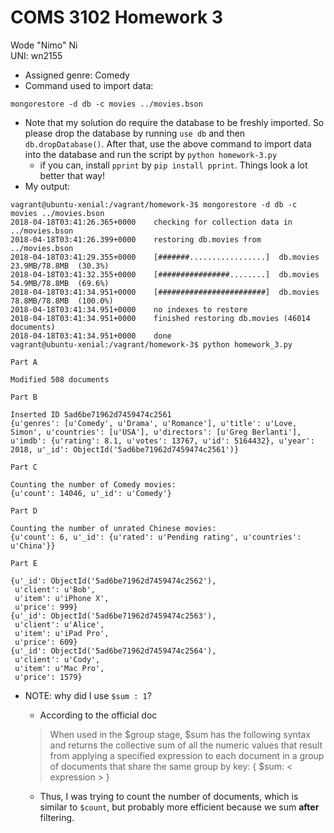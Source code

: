 # COMS 3102 Homework 3

Wode "Nimo" Ni <br>
UNI: wn2155

- Assigned genre: Comedy
- Command used to import data:
```shell
mongorestore -d db -c movies ../movies.bson
```
- Note that my solution do require the database to be freshly imported. So please drop the database by running `use db` and then `db.dropDatabase()`. After that, use the above command to import data into the database and run the script by `python homework-3.py`
    - if you can, install `pprint` by `pip install pprint`. Things look a lot better that way!
- My output:
```shell
vagrant@ubuntu-xenial:/vagrant/homework-3$ mongorestore -d db -c movies ../movies.bson
2018-04-18T03:41:26.365+0000    checking for collection data in ../movies.bson
2018-04-18T03:41:26.399+0000    restoring db.movies from ../movies.bson
2018-04-18T03:41:29.355+0000    [#######.................]  db.movies  23.9MB/78.8MB  (30.3%)
2018-04-18T03:41:32.355+0000    [################........]  db.movies  54.9MB/78.8MB  (69.6%)
2018-04-18T03:41:34.951+0000    [########################]  db.movies  78.8MB/78.8MB  (100.0%)
2018-04-18T03:41:34.951+0000    no indexes to restore
2018-04-18T03:41:34.951+0000    finished restoring db.movies (46014 documents)
2018-04-18T03:41:34.951+0000    done
vagrant@ubuntu-xenial:/vagrant/homework-3$ python homework_3.py

Part A

Modified 508 documents

Part B

Inserted ID 5ad6be71962d7459474c2561
{u'genres': [u'Comedy', u'Drama', u'Romance'], u'title': u'Love, Simon', u'countries': [u'USA'], u'directors': [u'Greg Berlanti'], u'imdb': {u'rating': 8.1, u'votes': 13767, u'id': 5164432}, u'year': 2018, u'_id': ObjectId('5ad6be71962d7459474c2561')}

Part C

Counting the number of Comedy movies:
{u'count': 14046, u'_id': u'Comedy'}

Part D

Counting the number of unrated Chinese movies:
{u'count': 6, u'_id': {u'rated': u'Pending rating', u'countries': u'China'}}

Part E

{u'_id': ObjectId('5ad6be71962d7459474c2562'),
 u'client': u'Bob',
 u'item': u'iPhone X',
 u'price': 999}
{u'_id': ObjectId('5ad6be71962d7459474c2563'),
 u'client': u'Alice',
 u'item': u'iPad Pro',
 u'price': 609}
{u'_id': ObjectId('5ad6be71962d7459474c2564'),
 u'client': u'Cody',
 u'item': u'Mac Pro',
 u'price': 1579}
```

- NOTE: why did I use `$sum : 1`?
    - According to the official doc
    > When used in the $group stage, $sum has the following syntax and returns the collective sum of all the numeric values that result from applying a specified expression to each document in a group of documents that share the same group by key: { $sum: < expression > }

    - Thus, I was trying to count the number of documents, which is similar to `$count`, but probably more efficient because we sum __after__ filtering.
